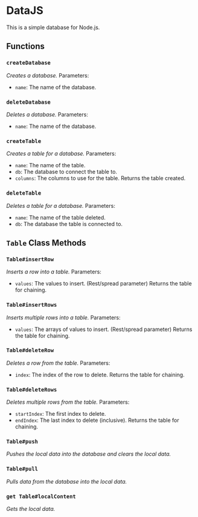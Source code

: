 # DataJS

This is a simple database for Node.js.

## Functions
### `createDatabase`
_Creates a database._
Parameters:
- `name`: The name of the database.
### `deleteDatabase`
_Deletes a database._
Parameters:
- `name`: The name of the database.
### `createTable`
_Creates a table for a database._
Parameters:
- `name`: The name of the table.
- `db`: The database to connect the table to.
- `columns`: The columns to use for the table.
Returns the table created.
### `deleteTable`
_Deletes a table for a database._
Parameters:
- `name`: The name of the table deleted.
- `db`: The database the table is connected to.
## `Table` Class Methods
### `Table#insertRow`
_Inserts a row into a table._
Parameters:
- `values`: The values to insert. (Rest/spread parameter)
Returns the table for chaining.
### `Table#insertRows`
_Inserts multiple rows into a table._
Parameters:
- `values`: The arrays of values to insert. (Rest/spread parameter)
Returns the table for chaining.
### `Table#deleteRow`
_Deletes a row from the table._
Parameters:
- `index`: The index of the row to delete.
Returns the table for chaining.
### `Table#deleteRows`
_Deletes multiple rows from the table._
Parameters:
- `startIndex`: The first index to delete.
- `endIndex`: The last index to delete (inclusive).
Returns the table for chaining.
### `Table#push`
_Pushes the local data into the database and clears the local data._
### `Table#pull`
_Pulls data from the database into the local data._
### `get Table#localContent`
_Gets the local data._
